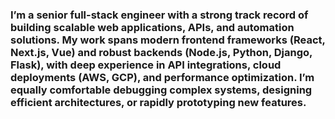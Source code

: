 ### I’m a senior full-stack engineer with a strong track record of building scalable web applications, APIs, and automation solutions. My work spans modern frontend frameworks (React, Next.js, Vue) and robust backends (Node.js, Python, Django, Flask), with deep experience in API integrations, cloud deployments (AWS, GCP), and performance optimization. I’m equally comfortable debugging complex systems, designing efficient architectures, or rapidly prototyping new features.


